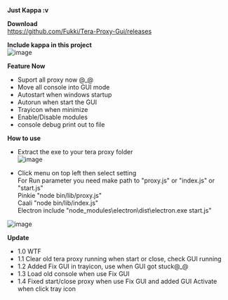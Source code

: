 **Just Kappa :v**<br/>

**Download**<br/>
https://github.com/Fukki/Tera-Proxy-Gui/releases

**Include kappa in this project**<br/>
![image](https://user-images.githubusercontent.com/26898177/38770570-32a7817c-403f-11e8-90ae-abb4c957407d.png)

**Feature Now**<br/>
- Suport all proxy now @_@<br/>
- Move all console into GUI mode<br/>
- Autostart when windows startup<br/>
- Autorun when start the GUI<br/>
- Trayicon when minimize<br/>
- Enable/Disable modules<br/>
- console debug print out to file<br/>

**How to use**<br/>
- Extract the exe to your tera proxy folder<br/>
![image](https://user-images.githubusercontent.com/26898177/38705909-754d8e74-3ed5-11e8-9f2d-0412c98be921.png)<br/>

- Click menu on top left then select setting<br/>
For Run parameter you need make path to "proxy.js" or "index.js" or "start.js"<br/>
Pinkie "node bin/lib/proxy.js"<br/>
Caali "node bin/lib/index.js"<br/>
Electron include "node_modules\electron\dist\electron.exe start.js"<br/>

![image](https://user-images.githubusercontent.com/26898177/38706013-d5fb1110-3ed5-11e8-9951-77a8fa43a441.png)

**Update**<br/>
- 1.0 WTF<br/>
- 1.1 Clear old tera proxy running when start or close, check GUI running<br/>
- 1.2 Added Fix GUI in trayicon, use when GUI got stuck@_@<br/>
- 1.3 Load old console when use Fix GUI<br/>
- 1.4 Fixed start/close proxy when use Fix GUI and added GUI Activate when click tray icon<br/>

